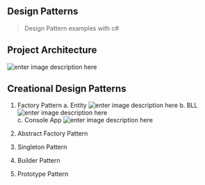 ## Design Patterns

> Design Pattern examples with c#
## Project Architecture
![enter image description here](https://picasaweb.google.com/108057521836503747604/6565548702775665857#6565548701231523778 "Project Architecture")

## Creational Design Patterns
 1. Factory Pattern
	 a.  Entity
		 ![enter image description here](https://picasaweb.google.com/108057521836503747604/6565549040523803697#6565549041981235074 "Factory Pattern Entity")
	 b. BLL
	 ![enter image description here](https://picasaweb.google.com/108057521836503747604/6565549678826089073#6565549676955024514 "Factory Pattern BLL")	  
	 c. Console App
	 ![enter image description here](https://picasaweb.google.com/108057521836503747604/6565549970735787457#6565549969285028754 "Factory Pattern Console App")

	  
 2. Abstract Factory Pattern
 3. Singleton Pattern
 4. Builder Pattern
 5. Prototype Pattern
